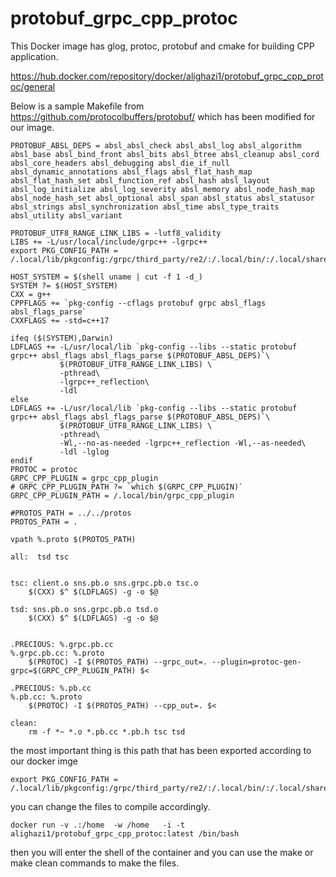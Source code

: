 # protobuf_grpc_cpp_protoc
This Docker image has glog, protoc, protobuf and cmake for building CPP application.

https://hub.docker.com/repository/docker/alighazi1/protobuf_grpc_cpp_protoc/general


Below is a sample Makefile from https://github.com/protocolbuffers/protobuf/  which has been modified for our image. 


```
PROTOBUF_ABSL_DEPS = absl_absl_check absl_absl_log absl_algorithm absl_base absl_bind_front absl_bits absl_btree absl_cleanup absl_cord absl_core_headers absl_debugging absl_die_if_null absl_dynamic_annotations absl_flags absl_flat_hash_map absl_flat_hash_set absl_function_ref absl_hash absl_layout absl_log_initialize absl_log_severity absl_memory absl_node_hash_map absl_node_hash_set absl_optional absl_span absl_status absl_statusor absl_strings absl_synchronization absl_time absl_type_traits absl_utility absl_variant

PROTOBUF_UTF8_RANGE_LINK_LIBS = -lutf8_validity
LIBS += -L/usr/local/include/grpc++ -lgrpc++
export PKG_CONFIG_PATH = /.local/lib/pkgconfig:/grpc/third_party/re2/:/.local/bin/:/.local/share/pkgconfig/

HOST_SYSTEM = $(shell uname | cut -f 1 -d_)
SYSTEM ?= $(HOST_SYSTEM)
CXX = g++
CPPFLAGS += `pkg-config --cflags protobuf grpc absl_flags absl_flags_parse`
CXXFLAGS += -std=c++17

ifeq ($(SYSTEM),Darwin)
LDFLAGS += -L/usr/local/lib `pkg-config --libs --static protobuf grpc++ absl_flags absl_flags_parse $(PROTOBUF_ABSL_DEPS)`\
           $(PROTOBUF_UTF8_RANGE_LINK_LIBS) \
           -pthread\
           -lgrpc++_reflection\
           -ldl 
else
LDFLAGS += -L/usr/local/lib `pkg-config --libs --static protobuf grpc++ absl_flags absl_flags_parse $(PROTOBUF_ABSL_DEPS)`\
           $(PROTOBUF_UTF8_RANGE_LINK_LIBS) \
           -pthread\
           -Wl,--no-as-needed -lgrpc++_reflection -Wl,--as-needed\
           -ldl -lglog 
endif
PROTOC = protoc
GRPC_CPP_PLUGIN = grpc_cpp_plugin
# GRPC_CPP_PLUGIN_PATH ?= `which $(GRPC_CPP_PLUGIN)`
GRPC_CPP_PLUGIN_PATH = /.local/bin/grpc_cpp_plugin

#PROTOS_PATH = ../../protos
PROTOS_PATH = .

vpath %.proto $(PROTOS_PATH)

all:  tsd tsc


tsc: client.o sns.pb.o sns.grpc.pb.o tsc.o
	$(CXX) $^ $(LDFLAGS) -g -o $@

tsd: sns.pb.o sns.grpc.pb.o tsd.o
	$(CXX) $^ $(LDFLAGS) -g -o $@


.PRECIOUS: %.grpc.pb.cc
%.grpc.pb.cc: %.proto
	$(PROTOC) -I $(PROTOS_PATH) --grpc_out=. --plugin=protoc-gen-grpc=$(GRPC_CPP_PLUGIN_PATH) $<

.PRECIOUS: %.pb.cc
%.pb.cc: %.proto
	$(PROTOC) -I $(PROTOS_PATH) --cpp_out=. $<

clean:
	rm -f *~ *.o *.pb.cc *.pb.h tsc tsd

```


the most important thing is this path that has been exported according to our docker imge 
```
export PKG_CONFIG_PATH = /.local/lib/pkgconfig:/grpc/third_party/re2/:/.local/bin/:/.local/share/pkgconfig/

```
you can change the files to compile accordingly. 

```
docker run -v .:/home  -w /home   -i -t alighazi1/protobuf_grpc_cpp_protoc:latest /bin/bash
```
then you will enter the shell of the container and you can use the make or make clean commands to make the files.

